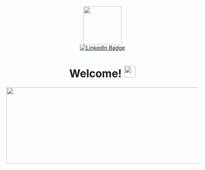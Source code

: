 <div id="header" align="center">
  <img src="https://i.giphy.com/media/v1.Y2lkPTc5MGI3NjExOW9sdjB5ZXd2dDRobWs5aDR0Nm5lemsxYWxleWFiazl0anF0dWk4ZSZlcD12MV9pbnRlcm5hbF9naWZfYnlfaWQmY3Q9cw/WIQ0N0OUvei1OW1h9Z/giphy.gif" width="100" height="100"/>
</div>

<div id="badges" align="center">
  <a href="https://www.linkedin.com/in/celia-pena/">
    <img src="https://img.shields.io/badge/LinkedIn-blue?style=for-the-badge&logo=linkedin&logoColor=white" alt="LinkedIn Badge"/>
  </a>
</div>

<h1 align="center">
  Welcome!
  <img src="https://media.giphy.com/media/hvRJCLFzcasrR4ia7z/giphy.gif" width="30px"/>
</h1>

<div align="center">
  <img src="https://i.pinimg.com/originals/71/ab/d6/71abd6011ee9653a6de9c3d50890af16.gif" width="1000" height="200"/>
</div>

